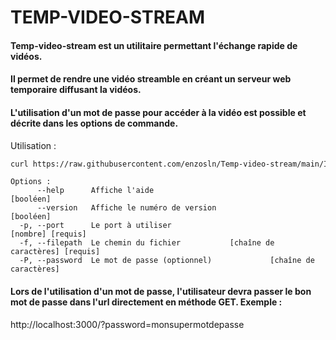 # TEMP-VIDEO-STREAM

#### Temp-video-stream est un utilitaire permettant l'échange rapide de vidéos.
#### Il permet de rendre une vidéo streamble en créant un serveur web temporaire diffusant la vidéos.
#### L'utilisation d'un mot de passe pour accéder à la vidéo est possible et décrite dans les options de commande.


Utilisation : 
```bash
curl https://raw.githubusercontent.com/enzosln/Temp-video-stream/main/INSTALL | bash
```

```
Options :
      --help      Affiche l'aide                                       [booléen]
      --version   Affiche le numéro de version                         [booléen]
  -p, --port      Le port à utiliser                           [nombre] [requis]
  -f, --filepath  Le chemin du fichier           [chaîne de caractères] [requis]
  -P, --password  Le mot de passe (optionnel)             [chaîne de caractères]
```
#### Lors de l'utilisation d'un mot de passe, l'utilisateur devra passer le bon mot de passe dans l'url directement en méthode GET. Exemple :

http://localhost:3000/?password=monsupermotdepasse

